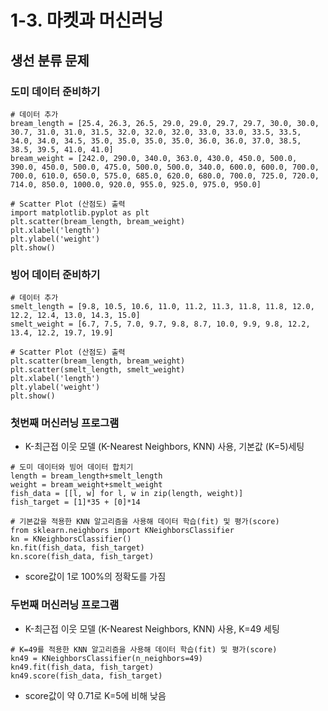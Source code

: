 # 1-3. 마켓과 머신러닝

## 생선 분류 문제

### 도미 데이터 준비하기
```
# 데이터 추가
bream_length = [25.4, 26.3, 26.5, 29.0, 29.0, 29.7, 29.7, 30.0, 30.0, 30.7, 31.0, 31.0, 31.5, 32.0, 32.0, 32.0, 33.0, 33.0, 33.5, 33.5, 34.0, 34.0, 34.5, 35.0, 35.0, 35.0, 35.0, 36.0, 36.0, 37.0, 38.5, 38.5, 39.5, 41.0, 41.0]
bream_weight = [242.0, 290.0, 340.0, 363.0, 430.0, 450.0, 500.0, 390.0, 450.0, 500.0, 475.0, 500.0, 500.0, 340.0, 600.0, 600.0, 700.0, 700.0, 610.0, 650.0, 575.0, 685.0, 620.0, 680.0, 700.0, 725.0, 720.0, 714.0, 850.0, 1000.0, 920.0, 955.0, 925.0, 975.0, 950.0]

# Scatter Plot (산점도) 출력
import matplotlib.pyplot as plt
plt.scatter(bream_length, bream_weight)
plt.xlabel('length')
plt.ylabel('weight')
plt.show()
```

### 빙어 데이터 준비하기
```
# 데이터 추가
smelt_length = [9.8, 10.5, 10.6, 11.0, 11.2, 11.3, 11.8, 11.8, 12.0, 12.2, 12.4, 13.0, 14.3, 15.0]
smelt_weight = [6.7, 7.5, 7.0, 9.7, 9.8, 8.7, 10.0, 9.9, 9.8, 12.2, 13.4, 12.2, 19.7, 19.9]

# Scatter Plot (산점도) 출력
plt.scatter(bream_length, bream_weight)
plt.scatter(smelt_length, smelt_weight)
plt.xlabel('length')
plt.ylabel('weight')
plt.show()
```

### 첫번째 머신러닝 프로그램
- K-최근접 이웃 모델 (K-Nearest Neighbors, KNN) 사용, 기본값 (K=5)세팅
```
# 도미 데이터와 빙어 데이터 합치기
length = bream_length+smelt_length
weight = bream_weight+smelt_weight
fish_data = [[l, w] for l, w in zip(length, weight)]
fish_target = [1]*35 + [0]*14

# 기본값을 적용한 KNN 알고리즘을 사용해 데이터 학습(fit) 및 평가(score)
from sklearn.neighbors import KNeighborsClassifier
kn = KNeighborsClassifier()
kn.fit(fish_data, fish_target)
kn.score(fish_data, fish_target)
```
- score값이 1로 100%의 정확도를 가짐

### 두번째 머신러닝 프로그램
- K-최근접 이웃 모델 (K-Nearest Neighbors, KNN) 사용, K=49 세팅
```
# K=49를 적용한 KNN 알고리즘을 사용해 데이터 학습(fit) 및 평가(score)
kn49 = KNeighborsClassifier(n_neighbors=49)
kn49.fit(fish_data, fish_target)
kn49.score(fish_data, fish_target)
```
- score값이 약 0.71로 K=5에 비해 낮음